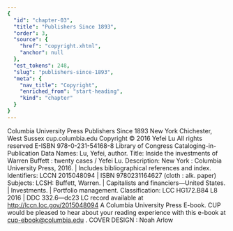 ```yaml
---
{
  "id": "chapter-03",
  "title": "Publishers Since 1893",
  "order": 3,
  "source": {
    "href": "copyright.xhtml",
    "anchor": null
  },
  "est_tokens": 248,
  "slug": "publishers-since-1893",
  "meta": {
    "nav_title": "Copyright",
    "enriched_from": "start-heading",
    "kind": "chapter"
  }
}
---
```

Columbia University Press
Publishers Since 1893
New York Chichester, West Sussex
cup.columbia.edu
Copyright © 2016 Yefei Lu
All rights reserved
E-ISBN 978-0-231-54168-8
Library of Congress Cataloging-in-Publication Data
Names: Lu, Yefei, author.
Title: Inside the investments of Warren Buffett : twenty cases / Yefei Lu.
Description: New York : Columbia University Press, 2016. | Includes bibliographical references and index.
Identifiers: LCCN 2015048094 | ISBN 9780231164627 (cloth : alk. paper)
Subjects: LCSH: Buffett, Warren. | Capitalists and financiers—United States.
| Investments. | Portfolio management.
Classification: LCC HG172.B84 L8 2016 | DDC 332.6—dc23
LC record available at
http://lccn.loc.gov/2015048094
A Columbia University Press E-book.
CUP would be pleased to hear about your reading experience with this e-book at
cup-ebook@columbia.edu
.
COVER DESIGN
: Noah Arlow
